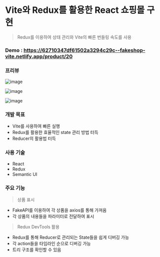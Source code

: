 # Vite와 Redux를 활용한 React 쇼핑몰 구현

> Redux를 이용하여 상태 관리와 Vite의 빠른 번들링 속도를 사용

### Demo : https://62710347df61502a3294c29c--fakeshop-vite.netlify.app/product/20

### 프리뷰

![image](https://user-images.githubusercontent.com/82329983/166159468-957523f9-4330-473d-a993-bc13dbd89bbb.png)

![image](https://user-images.githubusercontent.com/82329983/166159485-3ac22420-fd0c-4f02-9848-01414198b9c2.png)

![image](https://user-images.githubusercontent.com/82329983/166159514-fa92f925-daaa-4b4b-9cf1-535d8fdbd712.png)

### 개발 목표

- Vite를 사용하여 빠른 실행
- Redux를 활용한 효율적인 state 관리 방법 터득
- Reducer의 활용법 터득

### 사용 기술

- React
- Redux
- Semantic UI

### 주요 기능

> 상품 표시

- FakeAPI를 이용하여 각 상품을 axios를 통해 가져옴
- 각 상품의 내용들을 파라미터로 전달하여 표시

> Redux DevTools 활용

- Redux를 통해 Reducer로 관리되는 State들을 쉽게 디버깅 가능
- 각 action들을 타임라인 순으로 디버깅 가능
- 트리 구조를 확인할 수 있음
